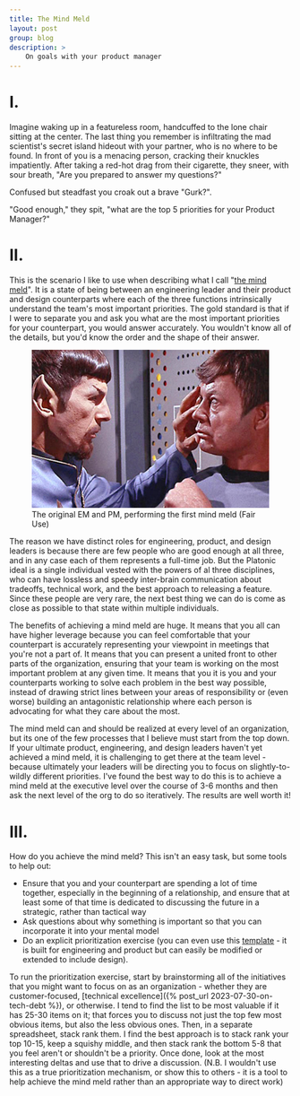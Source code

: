 ```yaml
---
title: The Mind Meld
layout: post
group: blog
description: >
    On goals with your product manager
---
```

# I.

Imagine waking up in a featureless room, handcuffed to the lone chair sitting at the center. The last thing you remember is infiltrating the mad scientist's secret island hideout with your partner, who is no where to be found. In front of you is a menacing person, cracking their knuckles impatiently. After taking a red-hot drag from their cigarette, they sneer, with sour breath, "Are you prepared to answer my questions?" 

Confused but steadfast you croak out a brave "Gurk?". 

"Good enough," they spit, "what are the top 5 priorities for your Product Manager?"

# II.

This is the scenario I like to use when describing what I call "[the mind meld](https://en.wikipedia.org/wiki/Vulcan_(Star_Trek)#Mind_melds)". It is a state of being between an engineering leader and their product and design counterparts where each of the three functions intrinsically understand the team's most important priorities. The gold standard is that if I were to separate you and ask you what are the most important priorities for your counterpart, you would answer accurately. You wouldn't know all of the details, but you'd know the order and the shape of their answer.

<figure>
    <img src='/img/mind-meld.jpg' />
    <figcaption>The original EM and PM, performing the first mind meld (Fair Use)</figcaption>
</figure>

The reason we have distinct roles for engineering, product, and design leaders is because there are few people who are good enough at all three, and in any case each of them represents a full-time job. But the Platonic ideal is a single individual vested with the powers of al three disciplines, who can have lossless and speedy inter-brain communication about tradeoffs, technical work, and the best approach to releasing a feature. Since these people are very rare, the next best thing we can do is come as close as possible to that state within multiple individuals.

The benefits of achieving a mind meld are huge. It means that you all can have higher leverage because you can feel comfortable that your counterpart is accurately representing your viewpoint in meetings that you're not a part of. It means that you can present a united front to other parts of the organization, ensuring that your team is working on the most important problem at any given time. It means that you it is you and your counterparts working to solve each problem in the best way possible, instead of drawing strict lines between your areas of responsibility or (even worse) building an antagonistic relationship where each person is advocating for what they care about the most. 

The mind meld can and should be realized at every level of an organization, but its one of the few processes that I believe must start from the top down. If your ultimate product, engineering, and design leaders haven't yet achieved a mind meld, it is challenging to get there at the team level - because ultimately your leaders will be directing you to focus on slightly-to-wildly different priorities. I've found the best way to do this is to achieve a mind meld at the executive level over the course of 3-6 months and then ask the next level of the org to do so iteratively. The results are well worth it!

# III.

How do you achieve the mind meld? This isn't an easy task, but some tools to help out:

* Ensure that you and your counterpart are spending a lot of time together, especially in the beginning of a relationship, and ensure that at least some of that time is dedicated to discussing the future in a strategic, rather than tactical way
* Ask questions about why something is important so that you can incorporate it into your mental model
* Do an explicit prioritization exercise (you can even use this [template](https://docs.google.com/spreadsheets/d/1C6TyMMYNSeQ7GH5YVsPgfih-dYlnaoAFDfM-n3DcuFY/edit?usp=sharing) - it is built for engineering and product but can easily be modified or extended to include design). 

To run the prioritization exercise, start by brainstorming all of the initiatives that you might want to focus on as an organization - whether they are customer-focused, [technical excellence]({% post_url 2023-07-30-on-tech-debt %}), or otherwise. I tend to find the list to be most valuable if it has 25-30 items on it; that forces you to discuss not just the top few most obvious items, but also the less obvious ones. Then, in a separate spreadsheet, stack rank them. I find the best approach is to stack rank your top 10-15, keep a squishy middle, and then stack rank the bottom 5-8 that you feel aren't or shouldn't be a priority. Once done, look at the most interesting deltas and use that to drive a discussion. (N.B. I wouldn't use this as a true prioritization mechanism, or show this to others - it is a tool to help achieve the mind meld rather than an appropriate way to direct work)

